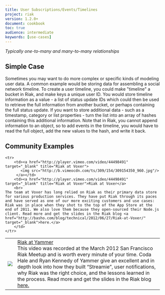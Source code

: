 ```yaml
---
title: User Subscriptions/Events/Timelines
project: riak
version: 1.2.0+
document: cookbook
toc: true
audience: intermediate
keywords: [use-cases]
---
```


*Typically one-to-many and many-to-many relationships*

## Simple Case

Sometimes you may want to do more complex or specific kinds of modeling user data. A common example would be storing data for assembling a social network timeline. To create a user timeline, you could make "timeline" a bucket in Riak, and make keys a unique user ID. You would store timeline information as a value - a list of status update IDs which could then be used to retrieve the full information from another bucket, or perhaps containing the full status update. If you want to store additional data - such as a timestamp, category or list properties - turn the list into an array of hashes containing this additional information. Note that in Riak, you cannot append information to an object, so to add events in the timeline, you would have to read the full object, add the new values to the hash, and write it back. 

## Community Examples

<table class="links">
	<tr>
	    <td><a href="http://player.vimeo.com/video/21598799" target="_blank" title="Riak at Yammer">
		   <img src="http://b.vimeocdn.com/ts/139/033/139033664_640.jpg"/>
		 </a></td>
	    <td><a href="http://player.vimeo.com/video/21598799" target="_blank" title="Riak at Yammer">Riak at Yammer</a>
		<br>
	This video was recorded at the March 2012 San Francisco Riak Meetup and is worth every minute of your time. Coda Hale and Ryan Kennedy of Yammer give an excellent and in depth look into how they built “Streamie”, user notifications, why Riak was the right choice, and the lessons learned in the process. Read more and get the slides in the Riak blog <a href="http://basho.com/blog/technical/2011/03/28/Riak-and-Scala-at-Yammer/" target="_blank">here.</a>
		</td>	    
	</tr>

	<tr>
	    <td><a href="http://player.vimeo.com/video/44498491" target="_blank" title="Riak at Voxer">
		   <img src="http://b.vimeocdn.com/ts/309/154/309154350_960.jpg"/>
		 </a></td>
	    <td><a href="http://player.vimeo.com/video/44498491" target="_blank" title="Riak at Voxer">Riak at Voxer</a>
		<br>
	The team at Voxer has long relied on Riak as their primary data store for various production services. They have put Riak through its paces and have served as one of our more exciting customers and use cases: Riak was in place when they shot to the top of the App Store at the end of 2011. We also love them because they open-sourced their Node.js client. Read more and get the slides in the Riak blog <a href="http://basho.com/blog/technical/2012/06/27/Riak-at-Voxer/" target="_blank">here.</a>
		</td>	    
	</tr>
</table>